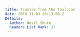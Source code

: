 ```yaml
---
title: Trustee from the Toolroom
date: 2016-11-03 20:13:00 Z
Details:
  Author: Nevil Shute
  Readers List Rank: 27
---
```


